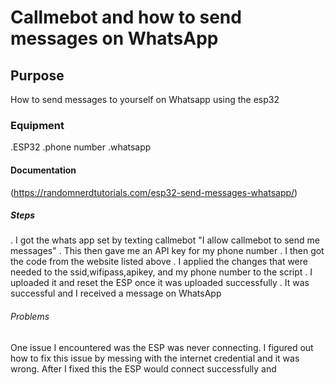 # Callmebot and how to send messages on WhatsApp

## Purpose

How to send messages to yourself on Whatsapp using the esp32

### Equipment

.ESP32
.phone number
.whatsapp

#### Documentation

(https://randomnerdtutorials.com/esp32-send-messages-whatsapp/)

##### Steps 

. I got the whats app set by texting callmebot "I allow callmebot to send me messages"
. This then gave me an API key for my phone number
. I then got the code from the website listed above 
. I applied the changes that were needed to the ssid,wifipass,apikey, and my phone number to the script 
. I uploaded it and reset the ESP once it was uploaded successfully 
. It was successful and I received a message on WhatsApp

###### Problems 

One issue I encountered was the ESP was never connecting. I figured out how to fix this issue by messing with the internet credential and it was wrong. After I fixed this the ESP would connect successfully and          
